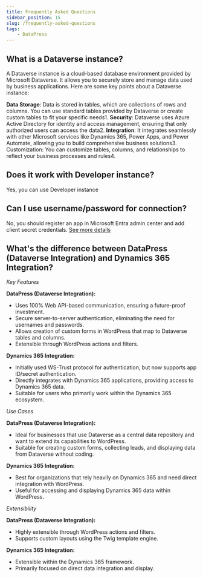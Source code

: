 ```yaml
---
title: Frequently Asked Questions
sidebar_position: 15
slug: /frequently-asked-questions
tags:
    - DataPress
---
```


## What is a Dataverse instance?

A Dataverse instance is a cloud-based database environment provided by Microsoft Dataverse. It allows you to securely store and manage data used by business applications. Here are some key points about a Dataverse instance:

**Data Storage**: Data is stored in tables, which are collections of rows and columns. You can use standard tables provided by Dataverse or create custom tables to fit your specific needs1.
**Security**: Dataverse uses Azure Active Directory for identity and access management, ensuring that only authorized users can access the data2.
**Integration**: It integrates seamlessly with other Microsoft services like Dynamics 365, Power Apps, and Power Automate, allowing you to build comprehensive business solutions3.
Customization: You can customize tables, columns, and relationships to reflect your business processes and rules4.

## Does it work with Developer instance?

Yes, you can use Developer instance

## Can I use username/password for connection?

No, you should register an app in Microsoft Entra admin center and add client secret credentials. [See more details](/datapress/getting-started.md)

## What's the difference between DataPress (Dataverse Integration) and Dynamics 365 Integration?

*Key Features*

**DataPress (Dataverse Integration):**
- Uses 100% Web API-based communication, ensuring a future-proof investment.
- Secure server-to-server authentication, eliminating the need for usernames and passwords.
- Allows creation of custom forms in WordPress that map to Dataverse tables and columns.
- Extensible through WordPress actions and filters.

**Dynamics 365 Integration:**
- Initially used WS-Trust protocol for authentication, but now supports app ID/secret authentication.
- Directly integrates with Dynamics 365 applications, providing access to Dynamics 365 data.
- Suitable for users who primarily work within the Dynamics 365 ecosystem.

*Use Cases*

**DataPress (Dataverse Integration):**
- Ideal for businesses that use Dataverse as a central data repository and want to extend its capabilities to WordPress.
- Suitable for creating custom forms, collecting leads, and displaying data from Dataverse without coding.

**Dynamics 365 Integration:**
- Best for organizations that rely heavily on Dynamics 365 and need direct integration with WordPress.
- Useful for accessing and displaying Dynamics 365 data within WordPress.

*Extensibility*

**DataPress (Dataverse Integration):**
- Highly extensible through WordPress actions and filters.
- Supports custom layouts using the Twig template engine.

**Dynamics 365 Integration:**
- Extensible within the Dynamics 365 framework.
- Primarily focused on direct data integration and display.

